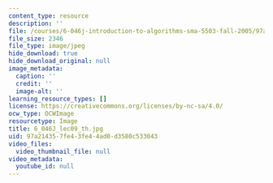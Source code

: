 ```yaml
---
content_type: resource
description: ''
file: /courses/6-046j-introduction-to-algorithms-sma-5503-fall-2005/97a214357fe43fe44ad0d3580c533043_6_046J_lec09_th.jpg
file_size: 2346
file_type: image/jpeg
hide_download: true
hide_download_original: null
image_metadata:
  caption: ''
  credit: ''
  image-alt: ''
learning_resource_types: []
license: https://creativecommons.org/licenses/by-nc-sa/4.0/
ocw_type: OCWImage
resourcetype: Image
title: 6_046J_lec09_th.jpg
uid: 97a21435-7fe4-3fe4-4ad0-d3580c533043
video_files:
  video_thumbnail_file: null
video_metadata:
  youtube_id: null
---
```

